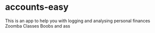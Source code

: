 # accounts-easy
This is an app to help you with logging and analysing personal finances
Zoomba Classes
Boobs and ass